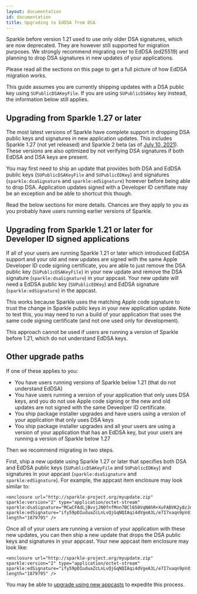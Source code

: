 ```yaml
---
layout: documentation
id: documentation
title: Upgrading to EdDSA from DSA
---
```


Sparkle before version 1.21 used to use only older DSA signatures, which are now deprecated. They are however still supported for migration purposes. We strongly recommend migrating over to EdDSA (ed25519) and planning to drop DSA signatures in new updates of your applications.

Please read all the sections on this page to get a full picture of how EdDSA migration works.

This guide assumes you are currently shipping updates with a DSA public key using `SUPublicDSAKeyFile`. If you are using `SUPublicDSAKey` key instead, the information below still applies.

## Upgrading from Sparkle 1.27 or later

The most latest versions of Sparkle have complete support in dropping DSA public keys and signatures in new application updates. This includes Sparkle 1.27 (not yet released) and Sparkle 2 beta (as of [July 10, 2021](https://github.com/sparkle-project/Sparkle/pull/1888)). These versions are also optimized by not verifying DSA signatures if both EdDSA and DSA keys are present.

You may first need to ship an update that provides both DSA and EdDSA public keys (`SUPublicDSAKeyFile` and `SUPublicEDKey`) and signatures (`sparkle:dsaSignature` and `sparkle:edSignature`) however before being able to drop DSA. Application updates signed with a Developer ID certifiate may be an exception and be able to shortcut this though.

Read the below sections for more details. Chances are they apply to you as you probably have users running earlier versions of Sparkle.

## Upgrading from Sparkle 1.21 or later for Developer ID signed applications

If all of your users are running Sparkle 1.21 or later which introduced EdDSA support and your old and new updates are signed with the same Apple Developer ID code signing certificate, you are able to just remove the DSA public key (`SUPublicDSAKeyFile`) in your new update and remove the DSA signature (`sparkle:dsaSignature`) in your appcast. Your new update will need a EdDSA public key (`SUPublicEDKey`) and EdDSA signature (`sparkle:edSignature`) in the appcast.

This works because Sparkle uses the matching Apple code signature to trust the change in Sparkle public keys in your new application update. Note to test this, you may need to run a build of your application that uses the same code signing certificate (and not one used only for development).

This approach cannot be used if users are running a version of Sparkle before 1.21, which do not understand EdDSA keys.

## Other upgrade paths

If one of these applies to you:

* You have users running versions of Sparkle below 1.21 (that do not understand EdDSA)
* You have users running a version of your application that only uses DSA keys, and you do not use Apple code signing or the new and old updates are not signed with the same Deveolper ID certificate.
* You ship package installer upgrades and have users using a version of your application that only uses DSA keys
* You ship package installer upgrades and all your users are using a version of your application that has an EdDSA key, but your users are running a version of Sparkle below 1.27

Then we recommend migrating in two steps.

First, ship a new update using Sparkle 1.27 or later that specifies both DSA and EdDSA public keys (`SUPublicDSAKeyFile` and `SUPublicEDKey`) and signatures in your appcast (`sparkle:dsaSignature` and `sparkle:edSignature`). For example, the appcast item enclosure may look similar to:

    <enclosure url="http://sparkle-project.org/myupdate.zip" sparkle:version="2" type="application/octet-stream" sparkle:dsaSignature="MCwCFAdLjBvvjJN0fnfMnn7BCl650VqNAhR+XuFABVK2y8zJn/oKtC1sv58ySQ==" sparkle:edSignature="ify59pDIuduaZcLnLvQjGqNQIAqi4dVgeA3L/e7I7xaqn9pVdiVZH7Na3v+Gp4ElAKJfX4Pfq8cgElfXmZc4Cg==" length="1879795" />

Once all of your users are running a version of your application with these new updates, you can then ship a new update that drops the DSA public keys and signatures in your appcast. Your new appcast item enclosure may look like:

    <enclosure url="http://sparkle-project.org/myupdate.zip" sparkle:version="2" type="application/octet-stream" sparkle:edSignature="ify59pDIuduaZcLnLvQjGqNQIAqi4dVgeA3L/e7I7xaqn9pVdiVZH7Na3v+Gp4ElAKJfX4Pfq8cgElfXmZc4Cg==" length="1879795" />

You may be able to [upgrade using new appcasts](/documentation/publishing#upgrading-to-newer-features) to expedite this process.
